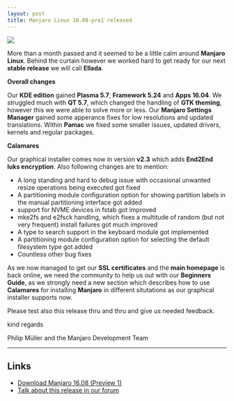 ```yaml
---
layout: post
title: Manjaro Linux 16.08-pre1 released
---
```


<img src="https://manjaro.github.io/images/Ellada.png">

More than a month passed and it seemed to be a little calm around **Manjaro Linux**. Behind the curtain however we worked hard to get ready for our next **stable release** we will call **Ellada**.

**Overall changes**

Our **KDE edition** gained **Plasma 5.7**, **Framework 5.24** and **Apps 16.04**. We struggled much with **QT 5.7**, which changed the handling of **GTK theming**, however this we were able to solve more or less. Our **Manjaro Settings Manager** gained some apperance fixes for low resolutions and updated translations. Within **Pamac** we fixed some smaller issues, updated drivers, kernels and regular packages.

**Calamares**

Our graphical installer comes now in version **v2.3** which adds **End2End luks encryption**. Also following changes are to mention:

- A long standing and hard to debug issue with occasional unwanted resize operations being executed got fixed
- A partitioning module configuration option for showing partition labels in the manual partitioning interface got added
- support for NVME devices in fstab got improved
- mke2fs and e2fsck handling, which fixes a multitude of random (but not very frequent) install failures got much improved
- A type to search support in the keyboard module got implemented
- A partitioning module configuration option for selecting the default filesystem type got added
- Countless other bug fixes

As we now managed to get our **SSL certificates** and the **main homepage** is back online, we need the community to help us out with our **Beginners Guide**, as we strongly need a new section which describes how to use **Calamares** for installing **Manjaro** in different situtations as our graphical installer supports now.

Please test also this release thru and thru and give us needed feedback.

kind regards

Philip Müller and the Manjaro Development Team

---

## Links

- [Download Manjaro 16.08 (Preview 1)](https://manjaro.org/manjaro-preview-releases/)
- [Talk about this release in our forum](https://forum.manjaro.org/t/first-preview-of-manjaro-ellada-released/6254)

